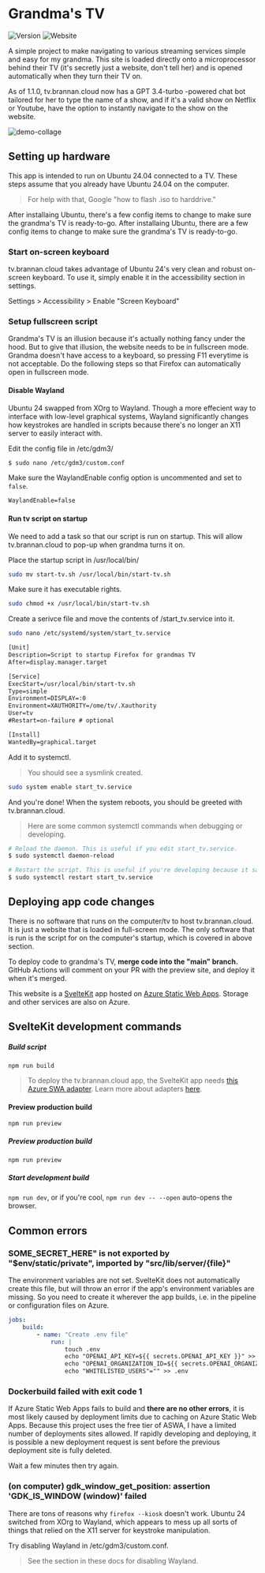 # Grandma's TV

![Version](https://shields.io/github/package-json/v/bananabrann/tv.brannan.cloud?logo=npm)
![Website](https://img.shields.io/website?url=https%3A%2F%2Ftv.brannan.cloud&logo=microsoftazure&logoColor=blue)

A simple project to make navigating to various streaming services simple and easy for my grandma. This site is loaded directly onto a microprocessor behind their TV (it's secretly just a website, don't tell her) and is opened automatically when they turn their TV on.

As of 1.1.0, tv.brannan.cloud now has a GPT 3.4-turbo -powered chat bot tailored for her to type the name of a show, and if it's a valid show on Netflix or Youtube, have the option to instantly navigate to the show on the website.

![demo-collage](https://files.brannan.cloud/tv-files/demo-collage.png)

## Setting up hardware

This app is intended to run on Ubuntu 24.04 connected to a TV. These steps assume that you already have Ubuntu 24.04 on the computer.

> For help with that, Google "how to flash .iso to harddrive."

After installaing Ubuntu, there's a few config items to change to make sure the grandma's TV is ready-to-go.
After installaing Ubuntu, there are a few config items to change to make sure the grandma's TV is ready-to-go.

### Start on-screen keyboard

tv.brannan.cloud takes advantage of Ubuntu 24's very clean and robust on-screen keyboard. To use it, simply enable it in the accessibility section in settings.

Settings > Accessibility > Enable "Screen Keyboard"

### Setup fullscreen script

Grandma's TV is an illusion because it's actually nothing fancy under the hood. But to give that illusion, the website needs to be in fullscreen mode. Grandma doesn't have access to a keyboard, so pressing F11 everytime is not acceptable. Do the following steps so that Firefox can automatically open in fullscreen mode.

#### Disable Wayland

Ubuntu 24 swapped from XOrg to Wayland. Though a more effecient way to interface with low-level graphical systems, Wayland significantly changes how keystrokes are handled in scripts because there's no longer an X11 server to easily interact with.

Edit the config file in /etc/gdm3/

```sh
$ sudo nano /etc/gdm3/custom.conf
```

Make sure the WaylandEnable config option is uncommented and set to `false`.

```txt
WaylandEnable=false
```

#### Run tv script on startup

We need to add a task so that our script is run on startup. This will allow tv.brannan.cloud to pop-up when grandma turns it on.

Place the startup script in /usr/local/bin/

```bash
sudo mv start-tv.sh /usr/local/bin/start-tv.sh
```

Make sure it has executable rights.

```bash
sudo chmod +x /usr/local/bin/start-tv.sh
```

Create a serivce file and move the contents of /start_tv.service into it.

```bash
sudo nano /etc/systemd/system/start_tv.service
```

```txt
[Unit]
Description=Script to startup Firefox for grandmas TV
After=display.manager.target

[Service]
ExecStart=/usr/local/bin/start-tv.sh
Type=simple
Environment=DISPLAY=:0
Environment=XAUTHORITY=/ome/tv/.Xauthority
User=tv
#Restart=on-failure # optional

[Install]
WantedBy=graphical.target
```

Add it to systemctl.

> You should see a sysmlink created.

```bash
sudo system enable start_tv.service
```

And you're done! When the system reboots, you should be greeted with tv.brannan.cloud.

> Here are some common systemctl commands when debugging or developing.

```bash
# Reload the daemon. This is useful if you edit start_tv.service.
$ sudo systemctl daemon-reload

# Restart the script. This is useful if you're developing because it saves you having to reboot every single time.
$ sudo systemctl restart start_tv.service

```

## Deploying app code changes

There is no software that runs on the computer/tv to host tv.brannan.cloud. It is just a website that is loaded in full-screen mode. The only software that is run is the script for on the computer's startup, which is covered in above section.

To deploy code to grandma's TV, **merge code into the "main" branch.** GitHub Actions will comment on your PR with the preview site, and deploy it when it's merged.

This website is a [SvelteKit](https://kit.svelte.dev/) app hosted on [Azure Static Web Apps](https://azure.microsoft.com/en-us/products/app-service/static). Storage and other services are also on Azure.

## SvelteKit development commands

##### Build script

`npm run build`

> To deploy the tv.brannan.cloud app, the SvelteKit app needs [this Azure SWA adapter](https://github.com/geoffrich/svelte-adapter-azure-swa). Learn more about adapters [here](https://kit.svelte.dev/docs/adapters).

#### Preview production build

`npm run preview`

##### Preview production build

`npm run preview`

##### Start development build

`npm run dev`, or if you're cool, `npm run dev -- --open` auto-opens the browser.

## Common errors

### SOME_SECRET_HERE" is not exported by "$env/static/private", imported by "src/lib/server/{file}"

The environment variables are not set. SvelteKit does not automatically create this file, but will throw an error if the app's environment variables are missing. So you need to create it wherever the app builds, i.e. in the pipeline or configuration files on Azure.

```yaml
jobs:
    build:
        - name: "Create .env file"
            run: |
                touch .env
                echo "OPENAI_API_KEY=${{ secrets.OPENAI_API_KEY }}" >> .env
                echo "OPENAI_ORGANIZATION_ID=${{ secrets.OPENAI_ORGANIZATION_ID }}" >> .env
                echo "WHITELISTED_USERS"="" >> .env
```

### Dockerbuild failed with exit code 1

If Azure Static Web Apps fails to build and **there are no other errors**, it is most likely caused by deployment limits due to caching on Azure Static Web Apps. Because this project uses the free tier of ASWA, I have a limited number of deployments sites allowed. If rapidly developing and deploying, it is possible a new deployment request is sent before the previous deployment site is fully deleted.

Wait a few minutes then try again.

### (on computer) gdk_window_get_position: assertion 'GDK_IS_WINDOW (window)' failed

There are tons of reasons why `firefox --kiosk` doesn't work. Ubuntu 24 switched from XOrg to Wayland, which appears to mess up all sorts of things that relied on the X11 server for keystroke manipulation.

Try disabling Wayland in /etc/gdm3/custom.conf.

> See the section in these docs for disabling Wayland.
